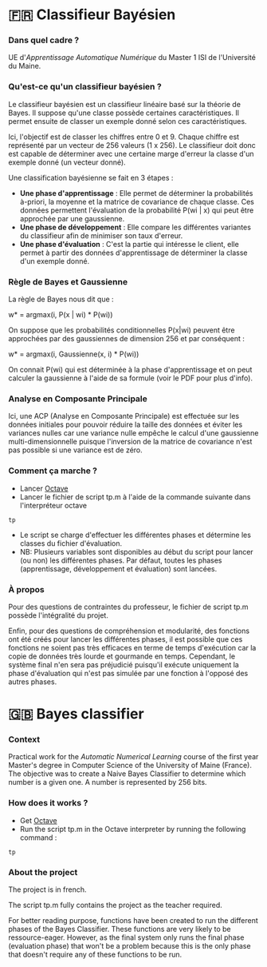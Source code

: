 # :fr: Classifieur Bayésien #

### Dans quel cadre ? ###

UE d'*Apprentissage Automatique Numérique* du Master 1 ISI de l'Université du Maine.

### Qu'est-ce qu'un classifieur bayésien ? ###

Le classifieur bayésien est un classifieur linéaire basé sur la théorie de Bayes. Il suppose qu'une classe possède certaines caractéristiques. Il permet ensuite de classer un exemple donné selon ces caractéristiques.

Ici, l'objectif est de classer les chiffres entre 0 et 9. Chaque chiffre est représenté par un vecteur de 256 valeurs (1 x 256). Le classifieur doit donc est capable de déterminer avec une certaine marge d'erreur la classe d'un exemple donné (un vecteur donné).

Une classification bayésienne se fait en 3 étapes :

* **Une phase d'apprentissage** : Elle permet de déterminer la probabilités à-priori, la moyenne et la matrice de covariance de chaque classe. Ces données permettent l'évaluation de la probabilité P(wi | x) qui peut être approchée par une gaussienne.
* **Une phase de développement** : Elle compare les différentes variantes du classifieur afin de minimiser son taux d'erreur.
* **Une phase d'évaluation** : C'est la partie qui intéresse le client, elle permet à partir des données d'apprentissage de déterminer la classe d'un exemple donné.

### Règle de Bayes et Gaussienne ###

La règle de Bayes nous dit que :

w* = argmax(i, P(x | wi) * P(wi))

On suppose que les probabilités conditionnelles P(x|wi) peuvent être approchées par des gaussiennes de dimension 256 et par conséquent :

w* = argmax(i, Gaussienne(x, i) * P(wi))

On connait P(wi) qui est déterminée à la phase d'apprentissage et on peut calculer la gaussienne à l'aide de sa formule (voir le PDF pour plus d'info).

### Analyse en Composante Principale ###

Ici, une ACP (Analyse en Composante Principale) est effectuée sur les données initiales pour pouvoir réduire la taille des données et éviter les variances nulles car une variance nulle empêche le calcul d'une gaussienne multi-dimensionnelle puisque l'inversion de la matrice de covariance n'est pas possible si une variance est de zéro.


### Comment ça marche ? ###

* Lancer [Octave](https://www.gnu.org/software/octave/)
* Lancer le fichier de script tp.m à l'aide de la commande suivante dans l'interpréteur octave

```
tp
```

* Le script se charge d'effectuer les différentes phases et détermine les classes du fichier d'évaluation.
* NB: Plusieurs variables sont disponibles au début du script pour lancer (ou non) les différentes phases. Par défaut, toutes les phases (apprentissage, développement et évaluation) sont lancées.

### À propos ###

Pour des questions de contraintes du professeur, le fichier de script tp.m possède l'intégralité du projet.

Enfin, pour des questions de compréhension et modularité, des fonctions ont été créés pour lancer les différentes phases, il est possible que ces fonctions ne soient pas très efficaces en terme de temps d'exécution car la copie de données très lourde et gourmande en temps. Cependant, le système final n'en sera pas préjudicié puisqu'il exécute uniquement la phase d'évaluation qui n'est pas simulée par une fonction à l'opposé des autres phases.

# :gb: Bayes classifier #

### Context ###

Practical work for the *Automatic Numerical Learning* course of the first year Master's degree in Computer Science of the University of Maine (France). The objective was to create a Naive Bayes Classifier to determine which number is a given one. A number is represented by 256 bits.

### How does it works ? ###

* Get [Octave](https://www.gnu.org/software/octave/)
* Run the script tp.m in the Octave interpreter by running the following command :

```
tp
```

### About the project ###

The project is in french.

The script tp.m fully contains the project as the teacher required.

For better reading purpose, functions have been created to run the different phases of the Bayes Classifier. These functions are very likely to be ressource-eager. However, as the final system only runs the final phase (evaluation phase) that won't be a problem because this is the only phase that doesn't require any of these functions to be run.

